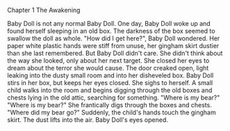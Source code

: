 Chapter 1 The Awakening

Baby Doll is not any normal Baby Doll. 
One day, Baby Doll woke up and found herself sleeping in an old box. 
The darkness of the box seemed to swallow the doll as whole.
"How did I get here?", Baby Doll wondered. 
Her paper white plastic hands were stiff from unuse, her gingham skirt dustier than she last remembered. 
But Baby Doll didn't care.
She didn't think about the way she looked, only about her next target.
She closed her eyes to dream about the terror she would cause.
The door creaked open, light leaking into the dusty small room and into her disheveled box. 
Baby Doll stirs in her box, but keeps her eyes closed.
She sighs to herself. 
A small child walks into the room and begins digging through the old boxes and chests lying in the old attic, searching for something. 
"Where is my bear?"
"Where is my bear?"
She frantically digs through the boxes and chests.
"Where did my bear go?"
Suddenly, the child's hands touch the gingham skirt.
The dust lifts into the air.
Baby Doll's eyes opened.

